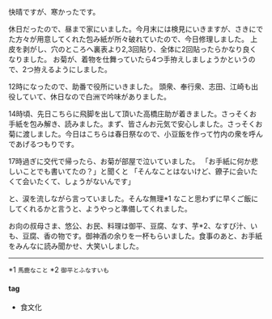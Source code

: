 快晴ですが、寒かったです。

休日だったので、昼まで家にいました。今月末には検見にいきますが、さきにでた方々が用意してくれた包み紙が所々破れていたので、今日修理しました。
上皮を剥がし、穴のところへ裏表より2,3回貼り、全体に2回貼ったらかなり良くなりました。
お菊が、着物を仕舞っていたら4つ手拵えしましょうかというので、2つ拵えるようにしました。

12時になったので、助番で役所にいきました。
頭衆、奉行衆、志田、江崎も出役していて、休日なので白洲で吟味がありました。

14時頃、先日こちらに飛脚を出して頂いた高橋庄助が着きました。さっそくお手紙を包み解き、読みました。まず、皆さんお元気で安心しました。さっそくお菊に渡しました。今日はこちらは春日祭なので、小豆飯を作って竹内の衆を呼んであげるつもりです。

17時過ぎに交代で帰ったら、お菊が部屋で泣いていました。
「お手紙に何か悲しいことでも書いてたの？」と聞くと
「そんなことはないけど、鐐子に会いたくて会いたくて、しょうがないんです」

と、涙を流しながら言っていました。そんな無理*1 なこと思わずに早くご飯にしてくれるかと言うと、ようやっと準備してくれました。

お向の叔母さま、悠公、お民、料理は御平、豆腐、なす、芋*2、なすび汁、いも、豆腐、香の物です。御神酒の余りを一杯もらいました。食事のあと、お手紙をみんなに読み聞かせ、大笑いしました。

***
*1 `馬鹿なこと`
*2 `御平とふなすいも`

#### tag
- 食文化
